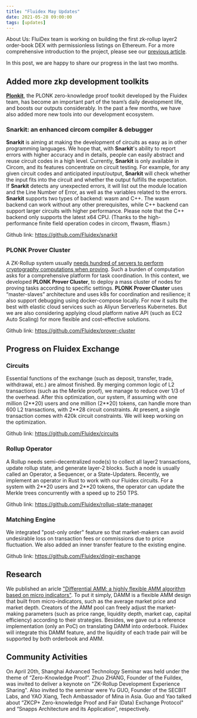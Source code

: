 ```yaml
---
title: "Fluidex May Updates"
date: 2021-05-28 09:00:00
tags: [updates]
---
```


About Us: FluiDex team is working on building the first zk-rollup layer2 order-book DEX with permissionless listings on Ethereum. For a more comprehensive introduction to the project, please see our [previous article](/en/blog/fluidex-a-zkrollup-layer2-dex/).

In this post, we are happy to share our progress in the last two months.

##  Added more zkp development toolkits
[__Plonkit__](https://github.com/Fluidex/plonkit), the PLONK zero-knowledge proof toolkit developed by the Fluidex team, has become an important part of the team’s daily development life, and boosts our outputs considerably. In the past a few months, we have also added more new tools into our development ecosystem.

### Snarkit: an enhanced circom compiler & debugger 
__Snarkit__ is aiming at making the development of circuits as easy as in other programming languages. We hope that, with __Snarkit__'s ability to report errors with higher accuracy and in details, people can easily abstract and reuse circuit codes in a high level. Currently, __Snarkit__ is only available in Circom, and its features concentrate on circuit testing. For example, for any given circuit codes and anticipated input/output, __Snarkit__ will check whether the input fits into the circuit and whether the output fulfills the expectation. If __Snarkit__ detects any unexpected errors, it will list out the module location and the Line Number of Error, as well as the variables related to the errors. __Snarkit__ supports two types of backend: wasm and C++. The  wasm backend can work without any other prerequisites, while C++ backend can support larger circuits with higher performance. Please note that the C++ backend only supports the latest x64 CPU. (Thanks to the high-performance finite field operation codes in circom, ffwasm, ffiasm.)

Github link: https://github.com/Fluidex/snarkit

### PLONK Prover Cluster
A ZK-Rollup system usually [needs hundred of servers to perform cryptography computations when proving](/en/blog/zkrollup-intro1/). Such a burden of computation asks for a comprehensive platform for task coordination. In this context, we developed __PLONK Prover Cluster__, to deploy a mass cluster of nodes for proving tasks according to specific settings. __PLONK Prover Cluster__ uses “master-slaves” architecture and uses k8s for coordination and resilience; it also support debugging using docker-compose locally. For now it suits the best with elastic cloud services such as Aliyun Serverless Kubernetes. But we are also considering applying cloud platform native API (such as EC2 Auto Scaling) for more flexible and cost-effective solutions.

Github link: https://github.com/Fluidex/prover-cluster

## Progress on Fluidex Exchange
### Circuits
Essential functions of the exchange (such as deposit, transfer, trade, withdrawal, etc.) are almost finished. By merging common logic of L2 transactions (such as the Merkle proof), we manage to reduce over 1/3 of the overhead. After this optimization, our system, if assuming with one million (2\*\*20) users and one million (2\*\*20) tokens, can handle more than 600 L2 transactions, with 2\*\*28 circuit constraints. At present, a single transaction comes with 420k circuit constraints. We will keep working on the optimization.

Github link: https://github.com/Fluidex/circuits

### Rollup Operator
A Rollup needs semi-decentralized node(s) to collect all layer2 transactions, update rollup state, and generate layer-2 blocks. Such a node is usually called an Operator, a Sequencer, or a State-Updaters. Recently, we implement an operator in Rust to work with our Fluidex circuits. For a system with 2\*\*20 users and 2\*\*20 tokens, the operator can update the Merkle trees concurrently with a speed up to 250 TPS. 

Github link: https://github.com/Fluidex/rollup-state-manager

### Matching Engine
We integrated "post-only order" feature so that market-makers can avoid undesirable loss on transaction fees or commissions due to price fluctuation. We also added an inner transfer feature to the existing engine. 

Github link: https://github.com/Fluidex/dingir-exchange

## Research 
We published an aricle ["Differential AMM: a highly flexible AMM algorithm based on micro indicators"](/zh/blog/damm/). To put it simply, DAMM is a flexible AMM design that built from micro-indicators, such as the average market price and market depth. Creators of the AMM pool can freely adjust the market-making parameters (such as price range, liquidity depth, market cap, capital efficiency) according to their strategies. Besides, we gave out a reference implementation (only an PoC) on translating DAMM into orderbook. Fluidex will integrate this DAMM feature, and the liquidity of each trade pair will be supported by both orderbook and AMM.

## Community Activities
On April 20th, Shanghai Advanced Technology Seminar was held under the theme of “Zero-Knowledge Proof”. Zhuo ZHANG, Founder of the Fuildex, was invited to deliver a keynote on "ZK-Rollup Development Experience Sharing". Also invited to the seminar were Yu GUO, Founder of the SECBIT Labs, and YAO Xiang, Tech Ambassador of Mina in Asia. Guo and Yao talked about “ZKCP+ Zero-knowledge Proof and Fair (Data) Exchange Protocol" and “Snapps Architecture and its Application”, respectively.